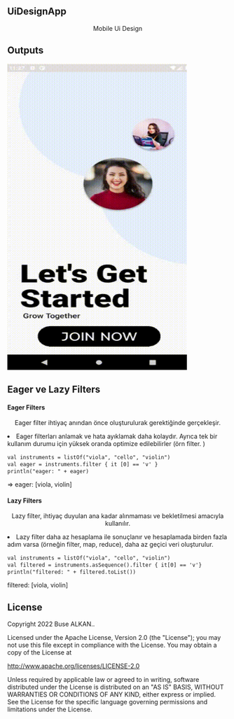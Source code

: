 ## UiDesignApp
<p align="center">Mobile Ui Design</p>

## Outputs
<p>
  <img height="700" width="410" src="https://raw.githubusercontent.com/FMSSBilisimAndroid/buse_alkan_odev2/master/screens/uiDesign.gif?token=GHSAT0AAAAAABYLI7OQAKXREVMOPSUCJBKIYYTHXMQ" alt="SS1"/>
</p>

## Eager ve Lazy Filters
<h4>Eager Filters</h4>
<p align="center">Eager filter ihtiyaç anından önce oluşturulurak gerektiğinde gerçekleşir.</p>

<li>Eager filterları anlamak ve hata ayıklamak daha kolaydır. Ayrıca tek bir kullanım durumu için yüksek oranda optimize edilebilirler (örn filter. )</li>

```
val instruments = listOf("viola", "cello", "violin")
val eager = instruments.filter { it [0] == 'v' }
println("eager: " + eager)
```
⇒ eager: [viola, violin]

<h4>Lazy Filters</h4>
<p align="center">Lazy filter, ihtiyaç duyulan ana kadar alınmaması ve bekletilmesi amacıyla kullanılır.</p>

<li>Lazy filter daha az hesaplama ile sonuçlanır ve hesaplamada birden fazla adım varsa (örneğin filter, map, reduce), daha az geçici veri oluşturulur.</li>

```
val instruments = listOf("viola", "cello", "violin")
val filtered = instruments.asSequence().filter { it[0] == 'v'}
println("filtered: " + filtered.toList())
```
filtered: [viola, violin]


## License
Copyright 2022 Buse ALKAN..

Licensed under the Apache License, Version 2.0 (the "License");
you may not use this file except in compliance with the License.
You may obtain a copy of the License at

   http://www.apache.org/licenses/LICENSE-2.0

Unless required by applicable law or agreed to in writing, software
distributed under the License is distributed on an "AS IS" BASIS,
WITHOUT WARRANTIES OR CONDITIONS OF ANY KIND, either express or implied.
See the License for the specific language governing permissions and
limitations under the License.
